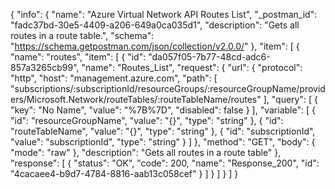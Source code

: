 {
  "info": {
    "name": "Azure Virtual Network API Routes List",
    "_postman_id": "fadc37bd-30e5-4409-a206-649a0ca035d1",
    "description": "Gets all routes in a route table.",
    "schema": "https://schema.getpostman.com/json/collection/v2.0.0/"
  },
  "item": [
    {
      "name": "routes",
      "item": [
        {
          "id": "da057f05-7b77-48cd-adc6-857a3265cb99",
          "name": "Routes_List",
          "request": {
            "url": {
              "protocol": "http",
              "host": "management.azure.com",
              "path": [
                "subscriptions/:subscriptionId/resourceGroups/:resourceGroupName/providers/Microsoft.Network/routeTables/:routeTableName/routes"
              ],
              "query": [
                {
                  "key": "No Name",
                  "value": "%7B%7D",
                  "disabled": false
                }
              ],
              "variable": [
                {
                  "id": "resourceGroupName",
                  "value": "{}",
                  "type": "string"
                },
                {
                  "id": "routeTableName",
                  "value": "{}",
                  "type": "string"
                },
                {
                  "id": "subscriptionId",
                  "value": "subscriptionId",
                  "type": "string"
                }
              ]
            },
            "method": "GET",
            "body": {
              "mode": "raw"
            },
            "description": "Gets all routes in a route table"
          },
          "response": [
            {
              "status": "OK",
              "code": 200,
              "name": "Response_200",
              "id": "4cacaee4-b9d7-4784-8816-aab13c058cef"
            }
          ]
        }
      ]
    }
  ]
}
